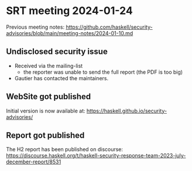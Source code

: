 # SRT meeting 2024-01-24

Previous meeting notes: https://github.com/haskell/security-advisories/blob/main/meeting-notes/2024-01-10.md

## Undisclosed security issue

- Received via the mailing-list
  - the reporter was unable to send the full report (the PDF is too big)
- Gautier has contacted the maintainers.

## WebSite got published

Initial version is now available at: https://haskell.github.io/security-advisories/

## Report got published

The H2 report has been published on discourse:
https://discourse.haskell.org/t/haskell-security-response-team-2023-july-december-report/8531
